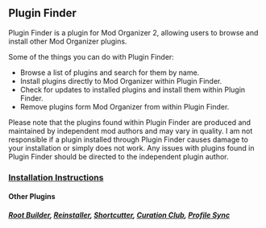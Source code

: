 ﻿## Plugin Finder
Plugin Finder is a plugin for Mod Organizer 2, allowing users to browse and install other Mod Organizer plugins.

Some of the things you can do with Plugin Finder:
- Browse a list of plugins and search for them by name.
- Install plugins directly to Mod Organizer within Plugin Finder.
- Check for updates to installed plugins and install them within Plugin Finder.
- Remove plugins form Mod Organizer from within Plugin Finder.

Please note that the plugins found within Plugin Finder are produced and maintained by independent mod authors and may vary in quality. I am not responsible if a plugin installed through Plugin Finder causes damage to your installation or simply does not work. Any issues with plugins found in Plugin Finder should be directed to the independent plugin author.

### [Installation Instructions](https://kezyma.github.io/?p=pluginfinder)

#### Other Plugins
##### [Root Builder](https://www.nexusmods.com/skyrimspecialedition/mods/31720), [Reinstaller](https://www.nexusmods.com/skyrimspecialedition/mods/59292), [Shortcutter](https://www.nexusmods.com/skyrimspecialedition/mods/59827), [Curation Club](https://www.nexusmods.com/skyrimspecialedition/mods/60552), [Profile Sync](https://www.nexusmods.com/skyrimspecialedition/mods/60690)